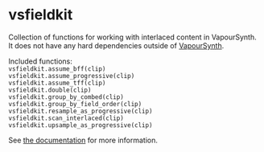 # vsfieldkit
Collection of functions for working with interlaced content in VapourSynth. It
does not have any hard dependencies outside of
[VapourSynth](http://www.vapoursynth.com/).

Included functions:  
`vsfieldkit.assume_bff(clip)`  
`vsfieldkit.assume_progressive(clip)`  
`vsfieldkit.assume_tff(clip)`  
`vsfieldkit.double(clip)`  
`vsfieldkit.group_by_combed(clip)`  
`vsfieldkit.group_by_field_order(clip)`  
`vsfieldkit.resample_as_progressive(clip)`  
`vsfieldkit.scan_interlaced(clip)`  
`vsfieldkit.upsample_as_progressive(clip)`

See [the documentation](https://vsfieldkit.justinarthur.com/) for more information.
